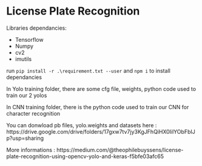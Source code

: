 # License Plate Recognition

Libraries dependancies:
  <ul>
  <li>Tensorflow</li>
  <li>Numpy</li>
  <li>cv2</li>
  <li>imutils</li>
  </ul>

  <p>
    run <code>pip install -r .\requirement.txt --user</code> and <code>npm i</code> to install dependancies
 
  </p>
  
  <p>In Yolo training folder, there are some cfg file, weights, python code used to train our 2 yolos</p>
  <p>In CNN training folder, there is the python code used to train our CNN for character recognition</p>
  <p>You can donwload pb files, yolo.weights and datasets here : https://drive.google.com/drive/folders/17gxw7tv7jy3KgJFhQiHX0IilYObFbIJp?usp=sharing </p>
 <p> More informations : https://medium.com/@theophilebuyssens/license-plate-recognition-using-opencv-yolo-and-keras-f5bfe03afc65 </p>    

